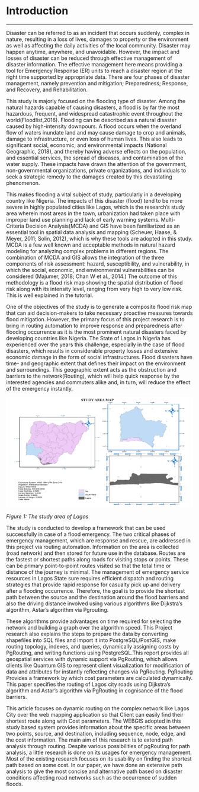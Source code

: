 # Introduction
______________
Disaster can be referred to as an incident that occurs suddenly, complex in nature, resulting in a loss of lives, damages to property or the environment as well as affecting the daily activities of the local community. Disaster may happen anytime, anywhere, and unavoidable. However, the impact and losses of disaster can be reduced through effective management of disaster information. The effective management here means providing a tool for Emergency Response (ER) units to reach a disaster region at the right time supported by appropriate data. There are four phases of disaster management, namely prevention and mitigation; Preparedness; Response, and Recovery, and Rehabilitation.

This study is majorly focused on the flooding type of disaster. Among the natural hazards capable of causing disasters, a flood is by far the most hazardous, frequent, and widespread catastrophic event throughout the world(Floodlist,2016). Flooding can be described as a natural disaster caused by high-intensity downpours. A flood occurs when the overland flow of waters inundate land and may cause damage to crop and animals, damage to infrastructure, or even loss of human lives. This also leads to significant social, economic, and environmental impacts (National Geographic, 2018), and thereby having adverse effects on the population, and essential services, the spread of diseases, and contamination of the water supply. These impacts have drawn the attention of the government, non-governmental organizations, private organizations, and individuals to seek a strategic remedy to the damages created by this devastating phenomenon. 

This makes flooding a vital subject of study, particularly in a developing country like Nigeria.  The impacts of this disaster (flood) tend to be more severe in highly populated cities like Lagos, which is the research’s study area wherein most areas in the town, urbanization had taken place with improper land use planning and lack of early warning systems. Multi-Criteria Decision Analysis(MCDA) and GIS have been familiarized as an essential tool in spatial data analysis and mapping (Scheuer, Haase, & Meyer, 2011; Solin, 2012), which is why these tools are adopted in this study. MCDA is a few well known and acceptable methods in natural hazard modeling for analyzing complex problems in different regions. The combination of MCDA and GIS allows the integration of the three components of risk assessment: hazard, susceptibility, and vulnerability, in which the social, economic, and environmental vulnerabilities can be considered (Majumer, 2018; Chan W et al., 2014.) The outcome of this methodology is a flood risk map showing the spatial distribution of flood risk along with its intensity level, ranging from very high to very low risk.  This is well explained in the tutorial.

One of the objectives of the study is to generate a composite flood risk map that can aid decision-makers to take necessary proactive measures towards flood mitigation. However, the primary focus of this project research is to bring in routing automation to improve response and preparedness after flooding occurrence as it is the most prominent natural disasters faced by developing countries like Nigeria. The State of Lagos in Nigeria has experienced over the years this challenge, especially in the case of flood disasters, which results in considerable property losses and extensive economic damage in the form of social infrastructures. Flood disasters have time- and geographic extent that defines their impact on the environment and surroundings. This geographic extent acts as the obstruction and barriers to the network(Routing), which will help quick response by the interested agencies and commuters alike and, in turn, will reduce the effect of the emergency instantly.

![Study Area](Images/studyarea.png)

*Figure 1: The study area of Lagos*

The study is conducted to develop a framework that can be used successfully in case of a flood emergency. The two critical phases of emergency management, which are response and rescue, are addressed in this project via routing automation. Information on the area is collected (road network) and then stored for future use in the database. Routes are the fastest or shortest paths along roads for visiting stops or points. These can be primary point-to-point routes visited so that the total time or distance of the journey is minimal. The management of emergency service resources in Lagos State sure requires efficient dispatch and routing strategies that provide rapid response for casualty pick up and delivery after a flooding occurrence. Therefore, the goal is to provide the shortest path between the source and the destination around the flood barriers and also the driving distance involved using various algorithms like Dijkstra’s algorithm, Astar’s algorithm via Pgrouting.

These algorithms provide advantages on time required for selecting the network and building a graph over the algorithm speed.  This Project research also explains the steps to prepare the data by converting shapefiles into SQL files and import it into PostgreSQL/PostGIS, make routing topology, indexes, and queries, dynamically assigning costs by PgRouting, and writing functions using PostgreSQL.This report provides all geospatial services with dynamic support via PgRouting, which allows clients like Quantum GIS to represent client visualization for modification of data and attributes for instantly reflecting changes via PgRouting. PgRouting Provides a framework by which cost parameters are calculated dynamically. This paper specifies the routing of Lagos city roads using Dijkstra’s algorithm and Astar’s algorithm via PgRouting in cognisance of the flood barriers. 

This article focuses on dynamic routing on the complex network like Lagos City over the web mapping application so that Client can easily find their shortest route along with Cost parameters. The WEBGIS adopted in this study based system provides information about the specific areas between two points, source, and destination, including sequence, node, edge, and the cost information.  The main aim of this research is to extend path analysis through routing. Despite various possibilities of pgRouting for path analysis, a little research is done on its usages for emergency management. Most of the existing research focuses on its usability on finding the shortest path based on some cost. In our paper, we have done an extensive path analysis to give the most concise and alternative path based on disaster conditions affecting road networks such as the occurrence of sudden floods.